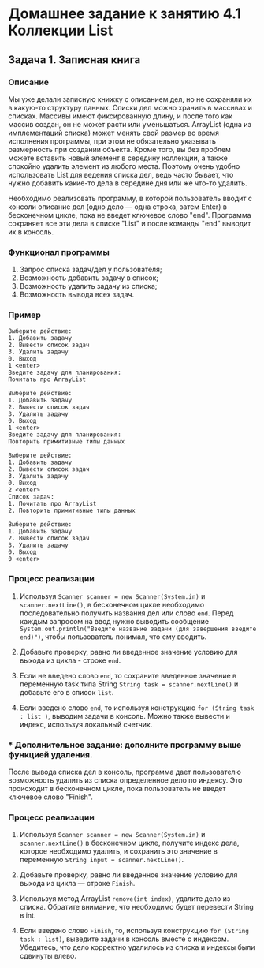 # Домашнее задание к занятию 4.1 Коллекции List
## Задача 1. Записная книга

### Описание
Мы уже делали записную книжку с описанием дел, но не сохраняли их в какую-то структуру данных. Списки дел можно хранить в 
массивах и списках. Массивы имеют фиксированную длину, и после того как массив создан, он не может расти или уменьшаться. 
ArrayList (одна из имплементаций списка) может менять свой размер во время исполнения программы, при этом не обязательно указывать размерность при создании объекта.
Кроме того, вы без проблем можете вставить новый элемент в середину коллекции, а также спокойно удалить элемент из любого места.
Поэтому очень удобно использовать List для ведения списка дел, ведь часто бывает, что нужно добавить какие-то дела в середине дня или же что-то удалить.

Необходимо реализовать программу, в которой пользователь вводит с консоли описание дел (одно дело — одна строка, затем Enter) в бесконечном цикле, пока не введет ключевое слово "end". Программа сохраняет все эти дела в списке "List" и после команды "end" выводит их в консоль.

### Функционал программы
1. Запрос списка задач/дел у пользователя;
2. Возможность добавить задачу в список;
2. Возможность удалить задачу из списка;
3. Возможность вывода всех задач.

### Пример
```
Выберите действие:
1. Добавить задачу
2. Вывести список задач
3. Удалить задачу
0. Выход
1 <enter>
Введите задачу для планирования:
Почитать про ArrayList

Выберите действие:
1. Добавить задачу
2. Вывести список задач
3. Удалить задачу
0. Выход
1 <enter>
Введите задачу для планирования:
Повторить примитивные типы данных

Выберите действие:
1. Добавить задачу
2. Вывести список задач
3. Удалить задачу
0. Выход
2 <enter>
Список задач:
1. Почитать про ArrayList
2. Повторить примитивные типы данных

Выберите действие:
1. Добавить задачу
2. Вывести список задач
3. Удалить задачу
0. Выход
0 <enter>
```

### Процесс реализации
1. Используя `Scanner scanner = new Scanner(System.in)` и `scanner.nextLine()`, в бесконечном цикле необходимо последовательно получить названия дел или слово `end`. 
Перед каждым запросом на ввод нужно выводить сообщение `System.out.println("Введите название задачи (для завершения введите end)")`, чтобы пользователь понимал, что ему вводить.

2. Добавьте проверку, равно ли введенное значение условию для выхода из цикла - строке `end`.

3. Если не введено слово `end`, то сохраните введенное значение в переменную task типа String `String task = scanner.nextLine()` и добавьте его в список `list`.

4. Если введено слово `end`, то используя конструкцию `for (String task : list )`, выводим задачи в консоль. Можно также вывести и индекс, иcпользуя локальный счетчик.

### * Дополнительное задание: дополните программу выше функцией удаления. 

После вывода списка дел в консоль, программа дает пользователю возможность удалить из списка определенное дело по индексу. 
Это происходит в бесконечном цикле, пока пользователь не введет ключевое слово "Finish".

### Процесс реализации

1. Используя `Scanner scanner = new Scanner(System.in)` и `scanner.nextLine()` в бесконечном цикле, получите 
   индекс дела, которое необходимо удалить, и сохранить это значение в переменную `String input = scanner.nextLine()`. 

2. Добавьте проверку, равно ли введенное значение условию для выхода из цикла — строке `Finish`.

3. Используя метод ArrayList `remove(int index)`, удалите дело из списка. Обратите внимание, что необходимо будет перевести String в int.

4. Если введено слово `Finish`, то, используя конструкцию `for (String task : list)`, выведите задачи в консоль вместе с индексом. Убедитесь, что дело корректно удалилось из списка и индексы были сдвинуты влево.
